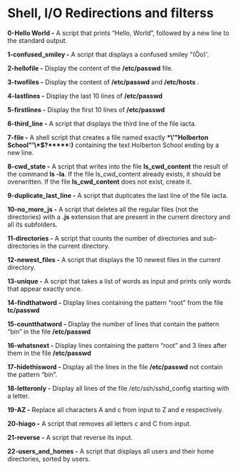 # Shell, I/O Redirections and filterss

**0-Hello World -** A script that prints “Hello, World”, followed by a new line to the standard output.

**1-confused_smiley -** A script that displays a confused smiley "(Ôo)'.

**2-hellofile -** Display the content of the **/etc/passwd** file.

**3-twofiles -** Display the content of **/etc/passwd** and **/etc/hosts** .

**4-lastlines -** Display the last 10 lines of **/etc/passwd**

**5-firstlines -** Display the first 10 lines of **/etc/passwd**

**6-third_line -** A script that displays the third line of the file iacta.

**7-file -** A shell script that creates a file named exactly **\*\\'"Holberton School"\'\\*$\?\*\*\*\*\*:)** containing the text Holberton School ending by a new line.

**8-cwd_state -**  A script that writes into the file **ls_cwd_content** the result of the command **ls -la**. If the file ls_cwd_content already exists, it should be overwritten. If the file **ls_cwd_content** does not exist, create it.

**9-duplicate_last_line -** A script that duplicates the last line of the file iacta.

**10-no_more_js -** A script that deletes all the regular files (not the directories) with a **.js** extension that are present in the current directory and all its subfolders.

**11-directories -** A  script that counts the number of directories and sub-directories in the current directory.

**12-newest_files -** A script that displays the 10 newest files in the current directory.

**13-unique -** A script that takes a list of words as input and prints only words that appear exactly once.

**14-findthatword -** Display lines containing the pattern “root” from the file **tc/passwd**

**15-countthatword -** Display the number of lines that contain the pattern “bin” in the file **/etc/passwd**

**16-whatsnext -** Display lines containing the pattern “root” and 3 lines after them in the file **/etc/passwd**

**17-hidethisword -** Display all the lines in the file **/etc/passwd** not contain the pattern “bin”.

**18-letteronly -** Display all lines of the file /etc/ssh/sshd_config starting with a letter.

**19-AZ -** Replace all characters A and c from input to Z and e respectively.

**20-hiago -** A  script that removes all letters c and C from input.

**21-reverse -** A  script that reverse its input.

**22-users_and_homes -** A script that displays all users and their home directories, sorted by users.
